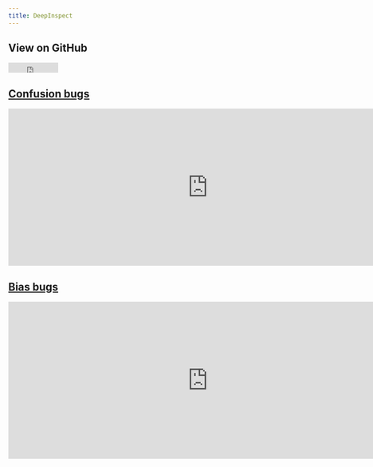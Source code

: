 ```yaml
---
title: DeepInspect
---
```


## View on GitHub
<iframe width="100" height="20" src="https://deeplearninginspect.github.io/DeepInspect/view_on_github.html" frameborder="0" allowfullscreen></iframe>

## [<u>Confusion bugs</u>](/confusion_bugs.html)

<iframe width="800" height="315" src="https://deeplearninginspect.github.io/DeepInspect/confusion_bugs.html" frameborder="0" allowfullscreen></iframe>

## [<u>Bias bugs</u>](/bias_bugs.html)

<iframe width="800" height="315" src="https://deeplearninginspect.github.io/DeepInspect/bias_bugs.html" frameborder="0" allowfullscreen></iframe>

